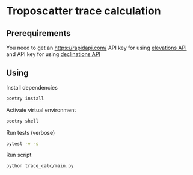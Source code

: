# Troposcatter trace calculation

## Prerequirements

You need to get an https://rapidapi.com/ API key for using [elevations API](https://rapidapi.com/toursprung-toursprung-default/api/maptoolkit/playground/apiendpoint_6da0665d-de84-4227-a41d-accd9c7974d7) and API key for using [declinations API](https://www.ngdc.noaa.gov/geomag/calculators/magcalc.shtml#declination) 

## Using
Install dependencies
```sh
poetry install
```
Activate virtual environment
```sh
poetry shell
```
Run tests (verbose)
```sh
pytest -v -s
```
Run script
```sh
python trace_calc/main.py
```
